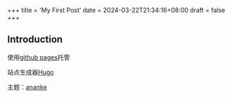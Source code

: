 +++
title = 'My First Post'
date = 2024-03-22T21:34:16+08:00
draft = false
+++

## Introduction

使用[github pages](https://docs.github.com/en/pages/getting-started-with-github-pages/about-github-pages)托管

站点生成器[Hugo](https://gohugo.io)

主题：[ananke](github.com/theNewDynamic/gohugo-theme-ananke)
